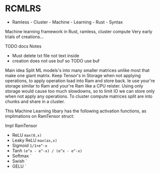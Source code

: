 # RCMLRS
- Ramless - Cluster - Machine - Learning - Rust - Syntax

Machine learning framework in Rust, ramless, cluster compute
Very early trials of creations...

 TODO docs
 Notes
 - Must delete txt file not text inside
 - creation does not use buf so TODO use buf

Main idea Split ML models's into many smaller matrices unlike most that make one giant matrix.
Keep Tensor's in Storage when not applying operations, to apply operation load into Ram and store back.
Ie use your're storage similar to Ram and your're Ram like a CPU reister.
Using only storage would cause too much slowdowns, so to limit IO we can store only when not apply any operations.
To cluster compute matrices split are into chunks and share in a cluster.

This Machine Learning libary has the following activation functions, as implimations on RamTensor struct:

Impl RamTensor

- ReLU `max(0,x)`
- Leaky ReLU `max(ax,x)`
- Sigmoid `1/1+e^-x`
- Tanh `(e^x - e^-x) / (e^x - e^-x)`
- Softmax `
- Swish `
- GELU `
